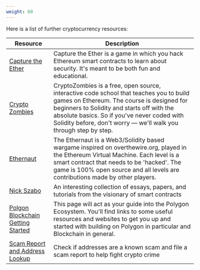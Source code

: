 ```yaml
---
weight: 60
---
```


Here is a list of further cryptocurrency resources:

| Resource | Description
|---|---
| [Capture the Ether](https://capturetheether.com/challenges/) | Capture the Ether is a game in which you hack Ethereum smart contracts to learn about security. It's meant to be both fun and educational.
| [Crypto Zombies](https://cryptozombies.io/en/course/) | CryptoZombies is a free, open source, interactive code school that teaches you to build games on Ethereum. The course is designed for beginners to Solidity and starts off with the absolute basics. So if you've never coded with Solidity before, don't worry — we'll walk you through step by step.
| [Ethernaut](https://ethernaut.openzeppelin.com/) | The Ethernaut is a Web3/Solidity based wargame inspired on overthewire.org, played in the Ethereum Virtual Machine. Each level is a smart contract that needs to be 'hacked'. The game is 100% open source and all levels are contributions made by other players.
| [Nick Szabo](https://archive.ph/20150812055200/http://szabo.best.vwh.net/) | An interesting collection of essays, papers, and tutorials from the visionary of smart contracts
| [Polgon Blockchain Getting Started](https://docs.polygon.technology/docs/develop/getting-started/) | This page will act as your guide into the Polygon Ecosystem. You'll find links to some useful resources and websites to get you up and started with building on Polygon in particular and Blockchain in general.
| [Scam Report and Address Lookup](https://scam-alert.io) | Check if addresses are a known scam and file a scam report to help fight crypto crime
